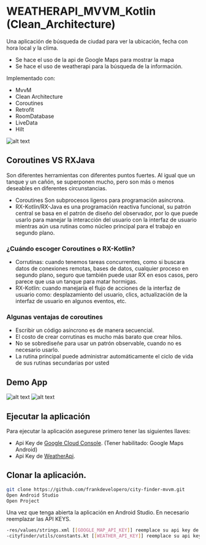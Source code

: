 # WEATHERAPI_MVVM_Kotlin (Clean_Architecture)
Una aplicación de búsqueda de ciudad para ver la ubicación, fecha con hora local y la clima.
- Se hace el uso de la api de Google Maps para mostrar la mapa
- Se hace el uso de weatherapi para la búsqueda de la información.

Implementado con:
- MvvM
- Clean Architecture
- Coroutines
- Retrofit
- RoomDatabase
- LiveData
- Hilt

![alt text](https://miro.medium.com/max/1400/1*02Ink_nKAVnzLS8NA3rm_A.png)

## Coroutines VS RXJava
Son diferentes herramientas con diferentes puntos fuertes. Al igual que un tanque y un cañón, se superponen mucho, pero son más o menos deseables en diferentes circunstancias.
- Coroutines Son subprocesos ligeros para programación asíncrona.
- RX-Kotlin/RX-Java es una programación reactiva funcional, su patrón central se basa en el patrón de diseño del observador, por lo que puede usarlo para manejar la interacción del usuario con la interfaz de usuario mientras aún usa rutinas como núcleo principal para el trabajo en segundo plano.

### ¿Cuándo escoger Coroutines o RX-Kotlin?
- Corrutinas: cuando tenemos tareas concurrentes, como si buscara datos de conexiones remotas, bases de datos, cualquier proceso en segundo plano, seguro que también puede usar RX en esos casos, pero parece que usa un tanque para matar hormigas.
- RX-Kotlin: cuando manejaría el flujo de acciones de la interfaz de usuario como: desplazamiento del usuario, clics, actualización de la interfaz de usuario en algunos eventos, etc.

### Algunas ventajas de coroutines
- Escribir un código asíncrono es de manera secuencial.
- El costo de crear corrutinas es mucho más barato que crear hilos.
- No se sobrediseñe para usar un patrón observable, cuando no es necesario usarlo.
- La rutina principal puede administrar automáticamente el ciclo de vida de sus rutinas secundarias por usted

## Demo App
![alt text](https://i.ibb.co/QfpbDWK/Screenshot-1673885842.png)
![alt text](https://i.ibb.co/28p1466/Screenshot-1673885845.png)

## Ejecutar la aplicación
Para ejecutar la aplicación asegurese primero tener las siguientes llaves:
- Api Key de [Google Cloud Console](https://console.cloud.google.com/welcome). (Tener habilitado: Google Maps Android)
- Api Key de [WeatherApi](https://www.weatherapi.com/).

## Clonar la aplicación.
```sh
git clone https://github.com/frankdevelopero/city-finder-mvvm.git
Open Android Studio
Open Project
```
Una vez que tenga abierta la aplicación en Android Studio. En necesario reemplazar las API KEYS.
```sh
-res/values/strings.xml [[GOOGLE_MAP_API_KEY]] reemplace su api key de Google. 
-cityfinder/utils/constants.kt [[WEATHER_API_KEY]] reemplace su api key de WeatherApi. 
```


